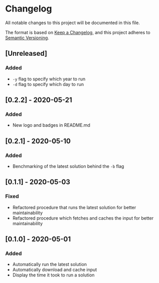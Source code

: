 # Changelog
All notable changes to this project will be documented in this file.

The format is based on [Keep a Changelog](https://keepachangelog.com/en/1.0.0/),
and this project adheres to [Semantic Versioning](https://semver.org/spec/v2.0.0.html).

## [Unreleased]
### Added
- `-y` flag to specify which year to run
- `-d` flag to specify which day to run

## [0.2.2] - 2020-05-21
### Added
- New logo and badges in README.md

## [0.2.1] - 2020-05-10
### Added
- Benchmarking of the latest solution behind the `-b` flag

## [0.1.1] - 2020-05-03
### Fixed
- Refactored procedure that runs the latest solution for better maintainability
- Refactored procedure which fetches and caches the input for better maintainability

## [0.1.0] - 2020-05-01
### Added
- Automatically run the latest solution
- Automatically download and cache input
- Display the time it took to run a solution
